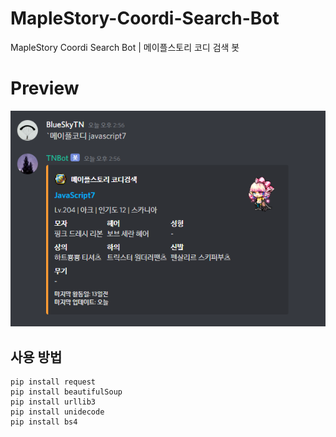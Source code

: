 # MapleStory-Coordi-Search-Bot
MapleStory Coordi Search Bot | 메이플스토리 코디 검색 봇



# Preview 

<img src="https://github.com/blueskytn/MapleStory-Coordi-Search-Bot/blob/master/example.PNG"></img>

## 사용 방법 

```
pip install request
pip install beautifulSoup
pip install urllib3
pip install unidecode
pip install bs4
```

